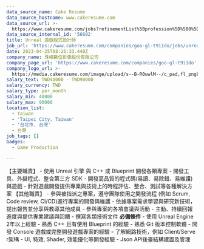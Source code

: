 ```yaml
---
data_source_name: Cake Resume
data_source_hostname: www.cakeresume.com
data_source_url: >-
  https://www.cakeresume.com/jobs?refinementList%5Bprofession%5D%5B0%5D=game-production&range%5Bsalary_range%5D%5Bmin%5D=100000
data_source_internal_id: '56602'
title: Unreal 遊戲程式設計師
job_url: 'https://www.cakeresume.com/companies/goo-gl-t9i1do/jobs/unreal-game-programmer'
date: 2023-04-25T08:26:33.440Z
company_name: 珠峰數位影像股份有限公司
company_page_url: 'https://www.cakeresume.com/companies/goo-gl-t9i1do'
company_logo_url: >-
  https://media.cakeresume.com/image/upload/s--B-R0uwlM--/c_pad,fl_png8,h_200,w_200/v1682409286/c7e7ju3vrc84nxlwtuet.png
salary_text: TWD40000 - TWD90000
salary_currency: TWD
salary_type: per_month
salary_min: 40000
salary_max: 90000
location_list:
  - Taiwan
  - 'Taipei City, Taiwan'
  - '台北市, 台灣'
  - 台灣
job_tags: []
badges:
  - Game Production

---
```


【主要職責】 - 使用 Unreal 引擎 與 C++ 或 Blueprint 開發各類專案 - 開發工具、外掛程式、整合第三方 SDK - 開發高品質的程式碼(易讀、易除錯、易維護)與遊戲 - 針對遊戲開發提供專業與技術上的時程評估、整合、測試等各種解決方案 【其他職責】 - 參與被指派之專案，遵守團隊使用之開發流程 (例如 Scrum, Code review, CI/CD)進行專案的開發與維護 - 依據專案需求學習與研究新技術，提出報告並分享與教導其他成員 - 參與專案的各項會議與活動 - 主動、持續回報進度與提供專業建議與回饋 - 撰寫各類技術文件 **必備條件** - 使用 Unreal Engine 2年以上經驗 - 熟悉 C++ 且有使用 Blueprint 的經驗 - 熟悉 Git 版本控制軟體 - 開發 Console 遊戲或完整開發遊戲專案的經驗 - 了解網路技術，例如 Client/Serve r架構 - UI, 特效, Shader, 效能優化等開發經驗 - Json API後臺結構建置及管理